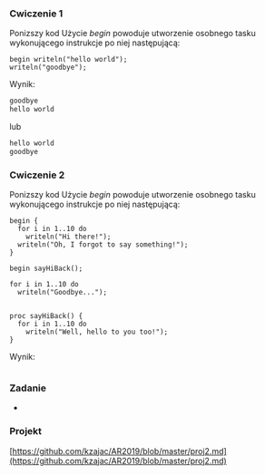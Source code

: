 <!-- class: center, middle, inverse -->

###  Cwiczenie 1


Ponizszy kod 
Użycie <i>begin</i> powoduje utworzenie osobnego tasku wykonującego instrukcje po niej następującą: 
```chapel
begin writeln("hello world");
writeln("goodbye");
```

Wynik:
```bash
goodbye
hello world
```
lub 
```bash
hello world
goodbye
```
###  Cwiczenie 2
Ponizszy kod 
Użycie <i>begin</i> powoduje utworzenie osobnego tasku wykonującego instrukcje po niej następującą: 
```chapel
begin {
  for i in 1..10 do
    writeln("Hi there!");
  writeln("Oh, I forgot to say something!");
}

begin sayHiBack();

for i in 1..10 do
  writeln("Goodbye...");


proc sayHiBack() {
  for i in 1..10 do
    writeln("Well, hello to you too!");
}
```

Wynik:
```bash

```



### Zadanie
*
### Projekt
[https://github.com/kzajac/AR2019/blob/master/proj2.md](https://github.com/kzajac/AR2019/blob/master/proj2.md)
